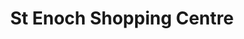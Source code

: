 ---
title: "St Enoch Shopping Centre"
url: /glasgow/st-enoch-shopping-centre/
shop: Einkaufszentrum
---